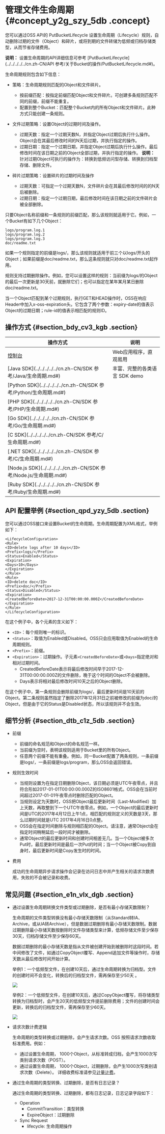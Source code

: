 # 管理文件生命周期 {#concept_y2g_szy_5db .concept}

您可以通过OSS API的 PutBucketLifecycle 设置生命周期（Lifecycle）规则，自动删除过期的文件（Object）和碎片，或将到期的文件转储为低频或归档存储类型，从而节省存储费用。

**说明：** 设置生命周期的API详细信息可参考 [PutBucketLifecycle](../../../../../cn.zh-CN/API 参考/关于Bucket的操作/PutBucketLifecycle.md#)。

生命周期规则包含如下信息：

-   策略：生命周期规则匹配的Object和文件碎片。
    -   按前缀匹配：按指定前缀匹配Object和文件碎片。可创建多条规则匹配不同的前缀，前缀不能重复。
    -   配置到整个Bucket：匹配整个Bucket内的所有Object和文件碎片。此种方式只能创建一条规则。
-   文件过期策略：设置Object的过期时间及操作。

    -   过期天数：指定一个过期天数N，并指定Object过期后执行什么操作。Object会在其最后修改时间的N天后过期，并执行指定的操作。
    -   过期日期：指定一个过期日期，并指定Object过期后执行什么操作。最后修改时间在该日期之前的Object全部过期，并执行指定的操作。
    **说明：** 针对过期Object可执行的操作为：转换到低频访问型存储、转换到归档型存储、删除文件。

-   碎片过期策略：设置碎片的过期时间及操作
    -   过期天数：可指定一个过期天数N，文件碎片会在其最后修改时间的的N天后被删除。
    -   过期日期：指定一个过期日期，最后修改时间在该日期之前的文件碎片会被全部删除。

只要Object名称前缀和一条规则的前缀匹配，那么该规则就适用于它。例如，一个Bucket有如下几个Object：

```
logs/program.log.1
logs/program.log.2
logs/program.log.3
doc/readme.txt
```

如果一个规则指定的前缀是logs/，那么该规则就适用于前三个以logs/开头的Object；如果前缀是doc/readme.txt，那么这条规则就只对doc/readme.txt起作用。

规则支持过期删除操作。例如，您可以设置这样的规则：当前缀为logs/的Object的最后一次更新是30天前，就删除它们；也可以指定在某年某月某日删除doc/readme.txt。

当一个Object匹配到某个过期规则，执行GET和HEAD操作时，OSS在响应Header中加入x-oss-expiration头。它包含了两个参数：expiry-date的值表示Object的过期日期；rule-id的值表示相匹配的规则ID。

## 操作方式 {#section_bdy_cv3_kgb .section}

|操作方式|说明|
|----|--|
|[控制台](../../../../../cn.zh-CN/控制台用户指南/管理存储空间/设置生命周期.md#)|Web应用程序，直观易用|
|[Java SDK](../../../../../cn.zh-CN/SDK 参考/Java/生命周期.md#)|丰富、完整的各类语言 SDK demo|
|[Python SDK](../../../../../cn.zh-CN/SDK 参考/Python/生命周期.md#)|
|[PHP SDK](../../../../../cn.zh-CN/SDK 参考/PHP/生命周期.md#)|
|[Go SDK](../../../../../cn.zh-CN/SDK 参考/Go/生命周期.md#)|
|[C SDK](../../../../../cn.zh-CN/SDK 参考/C/生命周期.md#)|
|[.NET SDK](../../../../../cn.zh-CN/SDK 参考/C/生命周期.md#)|
|[Node.js SDK](../../../../../cn.zh-CN/SDK 参考/Node.js/生命周期.md#)|
|[Ruby SDK](../../../../../cn.zh-CN/SDK 参考/Ruby/生命周期.md#)|

## API 配置举例 {#section_qpd_yzy_5db .section}

您可以通过OSS接口来设置Bucket的生命周期。生命周期配置为XML格式，举例如下：

```
<LifecycleConfiguration>
<Rule>
<ID>delete logs after 10 days</ID>
<Prefix>logs/</Prefix>
<Status>Enabled</Status>
<Expiration>
<Days>10</Days>
</Expiration>
</Rule>
<Rule>
<ID>delete doc</ID>
<Prefix>doc/</Prefix>
<Status>Disabled</Status>
<Expiration>
<CreatedBeforeDate>2017-12-31T00:00:00.000Z</CreatedBeforeDate>
</Expiration>
</Rule>
</LifecycleConfiguration>
```

在这个例子中，各个元素的含义如下：

-   `<ID>`：每个规则唯一的标识。
-   `<Status>`：取值为Enabled或Disabled。OSS只会应用取值为Enabled的生命周期规则。
-   `<Prefix>`：前缀。
-   `<Expiration>`：过期操作。子元素`<CreatedBeforeDate>`或`<Days>`指定绝对和相对过期时间。
    -   CreatedBeforeDate表示将最后修改时间早于2017-12-31T00:00:00.000Z的文件删除，晚于这个时间的Object不会被删除。
    -   Days表示将相对最后修改时间10天之后的Object删除。

在这个例子中，第一条规则会删除前缀为logs/，最后更新时间是10天前的Object。第二条规则虽然指定了删除2017年12月31日之前被修改的前缀为doc/的Object，但是由于它的Status是Disabled状态，所以该规则并不会生效。

## 细节分析 {#section_dtb_c1z_5db .section}

-   前缀
    -   前缀的命名规范和Object的命名规范一样。
    -   当前缀为空时，表明该规则适用于Bucket里的所有Object。
    -   任意两个前缀不能有重叠。例如，同一Bucket配置了两条规则，一条前缀是logs/，一条前缀是logs/program，那么OSS会返回错误。
-   规则生效时间
    -   当规则设置为在指定日期删除Object，该日期必须是UTC午夜零点，并且符合形如2017-01-01T00:00:00.000Z的ISO8601格式。OSS会在当前时间超过2017-01-01午夜零点时删除匹配的Object。
    -   当规则设定为天数时，OSS把Object最后更新时间（Last-Modified）加上天数，再取整到下一个UTC午夜零点。例如，一个Object的最后更新时间是UTC的2017年4月12日上午1点，相匹配的规则定义的天数是3天，那么过期时间就是UTC 2017年4月16日0点整。
    -   OSS会在指定时间删除与规则相匹配的Object。请注意，通常Object会在指定时间稍稍延后一段时间才被删除。
    -   通常Object的最后更新时间和创建时间相差无几。当一个Object被多次Put时，最后更新时间是最后一次Put的时间；当一个Object被Copy到自身时，最后更新时间是Copy发生时的时间。
-   费用

    成功的生命周期异步请求操作会记录在访问日志中并产生相关的请求次数费用，失败的不会被记录和收费。


## 常见问题 {#section_e1n_vlx_dgb .section}

-   通过设置生命周期转换文件类型或过期删除，是否有最小存储天数限制？

    生命周期的文件类型转换没有最小存储天数限制（从Standard转IA、Archive，或从IA转Archive），但是数据过期删除有最小存储天数限制。数据过期删除最小存储天数按删除时文件存储类型来计算，低频存储文件至少保存30天，归档存储文件至少保存60天。

    数据过期删除的最小存储天数是指从文件被创建开始到被删除时这段时间。若中间修改了文件，如通过CopyObject覆写、Append追加文件等操作时，存储天数从最后修改时间开始计算。

    举例1：一个低频型文件，在创建10天后，通过生命周期转换为归档型。文件的创建时间不会变化，转换后的归档型文件，需再保存至少50天 。

    ![](http://static-aliyun-doc.oss-cn-hangzhou.aliyuncs.com/assets/img/4377/155307041734477_zh-CN.png)

    举例2：一个低频型文件，在创建10天后，通过CopyObject覆写，将存储类型转换为归档型时，会产生20天的低频型文件提前删除费用；文件的创建时间会更新，转换后的归档型文件，需再保存至少60天。

    ![](http://static-aliyun-doc.oss-cn-hangzhou.aliyuncs.com/assets/img/4377/155307041734481_zh-CN.png)

-   请求次数计费逻辑

    生命周期的类型转换或过期删除，会产生请求次数。OSS 按照请求次数收取标准费用。例如：

    -   通过设置生命周期， 1000个Object，从标准转成归档，会产生1000次写类别请求次数（POST）。
    -   通过设置生命周期， 1000个Object，过期删除，会产生1000次写类别请求次数（Delete）。
    详细收费标准请参见[计量计费](../../../../../cn.zh-CN/计量计费/计量项和计费项.md#)。

-   通过生命周期的类型转换、过期删除，是否有日志记录？

    通过生命周期的类型转换、过期删除，都有日志记录，日志记录字段如下：

    -   Operation
        -   CommitTransition：类型转换
        -   ExpireObject：过期删除
    -   Sync Request
        -   lifecycle: 生命周期操作

